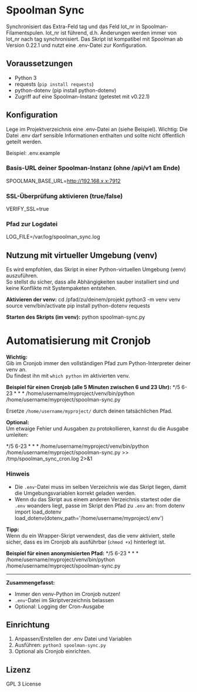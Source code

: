 # Spoolman Sync

Synchronisiert das Extra-Feld tag und das Feld lot_nr in Spoolman-Filamentspulen.
lot_nr ist führend, d.h. Änderungen werden immer von lot_nr nach tag synchronisiert.
Das Skript ist kompatibel mit Spoolman ab Version 0.22.1 und nutzt eine .env-Datei zur Konfiguration.

## Voraussetzungen

- Python 3
- requests (`pip install requests`)
- python-dotenv (pip install python-dotenv)
- Zugriff auf eine Spoolman-Instanz (getestet mit v0.22.1)

## Konfiguration

Lege im Projektverzeichnis eine .env-Datei an (siehe Beispiel).
Wichtig: Die Datei .env darf sensible Informationen enthalten und sollte nicht öffentlich geteilt werden.

Beispiel: .env.example

### Basis-URL deiner Spoolman-Instanz (ohne /api/v1 am Ende)
SPOOLMAN_BASE_URL=http://192.168.x.x:7912

### SSL-Überprüfung aktivieren (true/false)
VERIFY_SSL=true

### Pfad zur Logdatei
LOG_FILE=/var/log/spoolman_sync.log

## Nutzung mit virtueller Umgebung (venv)

Es wird empfohlen, das Skript in einer Python-virtuellen Umgebung (venv) auszuführen.  
So stellst du sicher, dass alle Abhängigkeiten sauber installiert sind und keine Konflikte mit Systempaketen entstehen.

**Aktivieren der venv:**
cd /pfad/zu/deinem/projekt
python3 -m venv venv
source venv/bin/activate
pip install python-dotenv requests

**Starten des Skripts (im venv):**
python spoolman-sync.py

# Automatisierung mit Cronjob

**Wichtig:**  
Gib im Cronjob immer den vollständigen Pfad zum Python-Interpreter deiner venv an.  
Du findest ihn mit `which python` im aktivierten venv.

**Beispiel für einen Cronjob (alle 5 Minuten zwischen 6 und 23 Uhr):**
*/5 6-23 * * * /home/username/myproject/venv/bin/python /home/username/myproject/spoolman-sync.py

Ersetze `/home/username/myproject/` durch deinen tatsächlichen Pfad.

**Optional:**  
Um etwaige Fehler und Ausgaben zu protokollieren, kannst du die Ausgabe umleiten:

*/5 6-23 * * * /home/username/myproject/venv/bin/python /home/username/myproject/spoolman-sync.py >> /tmp/spoolman_sync_cron.log 2>&1

### Hinweis

- Die `.env`-Datei muss im selben Verzeichnis wie das Skript liegen, damit die Umgebungsvariablen korrekt geladen werden.
- Wenn du das Skript aus einem anderen Verzeichnis startest oder die `.env` woanders liegt, passe im Skript den Pfad zu `.env` an:
from dotenv import load_dotenv
load_dotenv(dotenv_path='/home/username/myproject/.env')

**Tipp:**  
Wenn du ein Wrapper-Skript verwendest, das die venv aktiviert, stelle sicher, dass es im Cronjob als ausführbar (`chmod +x`) hinterlegt ist.

**Beispiel für einen anonymisierten Pfad:**
*/5 6-23 * * * /home/username/myproject/venv/bin/python /home/username/myproject/spoolman-sync.py

---

**Zusammengefasst:**
- Immer den venv-Python im Cronjob nutzen!
- `.env`-Datei im Skriptverzeichnis belassen
- Optional: Logging der Cron-Ausgabe

## Einrichtung

1. Anpassen/Erstellen der .env Datei und Variablen
2. Ausführen: `python3 spoolman-sync.py`
3. Optional als Cronjob einrichten.

## Lizenz

GPL 3 License

